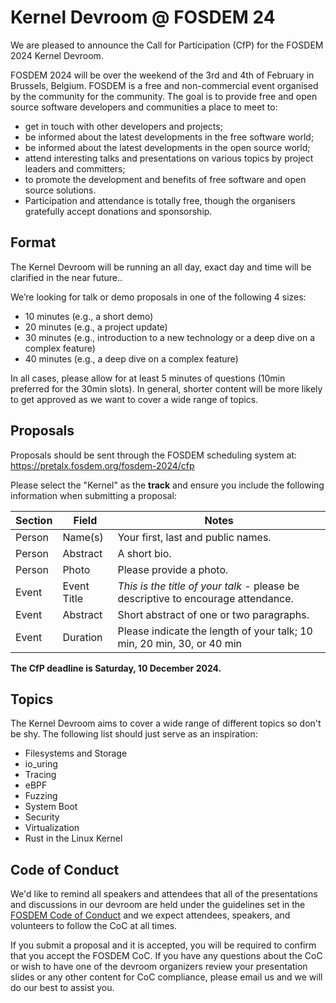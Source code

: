 # Kernel Devroom @ FOSDEM 24

We are pleased to announce the Call for Participation (CfP) for the FOSDEM 2024 Kernel Devroom.

FOSDEM 2024 will be over the weekend of the 3rd and 4th of February in Brussels, Belgium.
FOSDEM is a free and non-commercial event organised by the community for the community.
The goal is to provide free and open source software developers and communities a place to meet to:

- get in touch with other developers and projects;
- be informed about the latest developments in the free software world;
- be informed about the latest developments in the open source world;
- attend interesting talks and presentations on various topics by project leaders and committers;
- to promote the development and benefits of free software and open source solutions.
- Participation and attendance is totally free, though the organisers gratefully accept donations and sponsorship.

## Format

The Kernel Devroom will be running an all day, exact day and time will be clarified in the near future..

We’re looking for talk or demo proposals in one of the following 4 sizes:

- 10 minutes (e.g., a short demo)
- 20 minutes (e.g., a project update)
- 30 minutes (e.g., introduction to a new technology or a deep dive on a complex feature)
- 40 minutes (e.g., a deep dive on a complex feature)

In all cases, please allow for at least 5 minutes of questions (10min preferred for the 30min slots).
In general, shorter content will be more likely to get approved as we want to cover a wide range of topics.

## Proposals

Proposals should be sent through the FOSDEM scheduling system at: https://pretalx.fosdem.org/fosdem-2024/cfp

Please select the "Kernel" as the __track__ and ensure you include the following information when submitting a proposal:

| Section |  Field       |  Notes                                                                             |
| ------- | ------------ | ---------------------------------------------------------------------------------- |
| Person  |  Name(s)     |  Your first, last and public names.                                                |
| Person  |  Abstract    |  A short bio.                                                                      |
| Person  |  Photo       |  Please provide a photo.                                                           |
| Event   |  Event Title |  *This is the title of your talk* - please be descriptive to encourage attendance. |
| Event   |  Abstract    |  Short abstract of one or two paragraphs.                                          |
| Event   |  Duration    |  Please indicate the length of your talk; 10 min, 20 min, 30, or 40 min            |

__The CfP deadline is Saturday, 10 December 2024.__

## Topics

The Kernel Devroom aims to cover a wide range of different topics so don't be shy. The following list should just serve as an inspiration:

- Filesystems and Storage
- io_uring
- Tracing
- eBPF
- Fuzzing
- System Boot
- Security
- Virtualization
- Rust in the Linux Kernel

## Code of Conduct

We'd like to remind all speakers and attendees that all of the presentations and discussions in our devroom are held under the guidelines set in the [FOSDEM Code of Conduct](https://fosdem.org/2024/practical/conduct/) and we expect attendees, speakers, and volunteers to follow the CoC at all times.

If you submit a proposal and it is accepted, you will be required to confirm that you accept the FOSDEM CoC. If you have any questions about the CoC or wish to have one of the devroom organizers review your presentation slides or any other content for CoC compliance, please email us and we will do our best to assist you.
